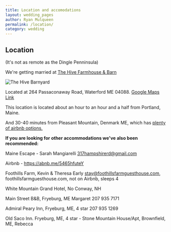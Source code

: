 ```yaml
---
title: Location and accomodations
layout: wedding_pages
author: Ryan Mulqueen
permalink: /location/
category: wedding
---
```


## Location

(It's not as remote as the Dingle Penninsula)

We're getting married at [The Hive Farmhouse & Barn](https://thehiveweddings.com)

<img src="/wedding/wedding_assets/the_hive_barnyard.jpg" alt="The Hive Barnyard">

Located at 264 Passaconaway Road, Waterford ME 04088. 
[Google Maps Link](https://maps.app.goo.gl/5GBNpqGNGGZMkQxH9)

This location is located about an hour to an hour and a half from Portland, Maine.

And 30-40 minutes from Pleasant Mountain, Denmark ME, which has [plenty of airbnb options.](https://www.airbnb.com/s/Pleasant-Mountain--Denmark--ME/homes?refinement_paths%5B%5D=%2Fhomes&flexible_trip_lengths%5B%5D=one_week&monthly_start_date=2025-03-01&monthly_length=3&monthly_end_date=2025-06-01&price_filter_input_type=0&channel=EXPLORE&place_id=ChIJDexd83Grs0wRuY96rQ-Fs7o&location_bb=QjAj4cKNnKxCMBNywo2tEA%3D%3D&acp_id=6e83ac56-243d-4f49-ac7e-b2533844eac9&date_picker_type=calendar&checkin=2025-10-11&checkout=2025-10-13&source=structured_search_input_header&search_type=autocomplete_click)

<b> If you are looking for other accommodations we've also been recommended:</b>

 Maine Escape - Sarah Mangiarelli  317hampshirerd@gmail.com

 Airbnb - https://abnb.me/5465hfuteY                  

 Foothills Farm, Kevin & Theresa Early stay@foothillsfarmguesthouse.com, foothillsfarmguesthouse.com, not on Airbnb, sleeps 4

 White Mountain Grand Hotel, No Conway, NH

 Main Street B&B, Fryeburg, ME Margaret 207 935 7171

 Admiral Peary Inn, Fryeburg, ME, 4 star 207 935 1269

 Old Saco Inn. Fryeburg, ME, 4 star - Stone Mountain House/Apt, Brownfield, ME, Rebecca










